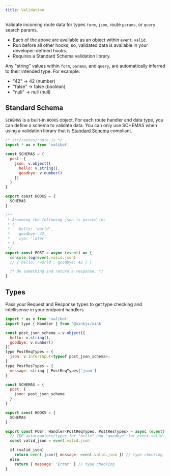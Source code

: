 ```yaml
---
title: Validation
---
```


Validate incoming route data for types `form`, `json`, route `params`, or `query` search params.

- Each of the above are available as an object within `event.valid`. 
- Run before all other hooks; so, validated data is available in your developer-defined hooks.
- Requires a Standard Schema validation library.

Any "string" values within `form`, `params`, and `query`, are automatically inferred to their intended type. For example:
- "42" -> 42 (number)
- "false" -> false (boolean)
- "null" -> null (null)

## Standard Schema

`SCHEMAS` is a built-in `HOOKS` object. For each route handler and data type, you can define a schema to validate data. You can only use SCHEMAS when using a validation library that is [Standard Schema](https://standardschema.dev) compliant.

```js
/* src/routes/route.js */
import * as v from 'valibot'

const SCHEMAS = {
  post: {
    json: v.object({
      hello: v.string(),
      goodbye: v.number()
    })
  }
}

export const HOOKS = {
  SCHEMAS
}

/**
 * Assuming the following json is passed in:
 * {
 *    hello: 'world',
 *    goodbye: 42,
 *    cya: 'later'
 * }
 */
export const POST = async (event) => {
  console.log(event.valid.json)
  // { hello: 'world', goodbye: 42 } }

  /* Do something and return a response. */
}
```

## Types

Pass your Request and Response types to get type checking and intellisense in your endpoint handlers.

```js
import * as v from 'valibot'
import type { Handler } from '@xinkjs/xink'

const post_json_schema = v.object({
  hello: v.string(),
  goodbye: v.number()
})
type PostReqTypes = {
  json: v.InferInput<typeof post_json_schema>;
}
type PostResTypes = {
  message: string | PostReqTypes['json']
}

const SCHEMAS = {
  post: {
    json: post_json_schema
  }
}

export const HOOKS = {
  SCHEMAS
}

export const POST: Handler<PostReqTypes, PostResTypes> = async (event) => {
  // IDE autocomplete/types for "hello" and "goodbye" for event.valid.json.
  const valid_json = event.valid.json

  if (valid_json)
    return event.json({ message: event.valid.json }) // type checking
  else
    return { message: 'Error' } // type checking
}
```
